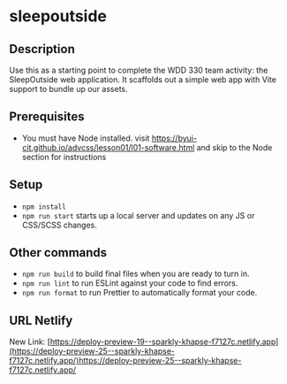 # sleepoutside

## Description

Use this as a starting point to complete the WDD 330 team activity: the SleepOutside web application. It scaffolds out a simple web app with Vite support to bundle up our assets.

## Prerequisites

- You must have Node installed. visit https://byui-cit.github.io/advcss/lesson01/l01-software.html and skip to the Node section for instructions

## Setup

- `npm install`
- `npm run start` starts up a local server and updates on any JS or CSS/SCSS changes.

## Other commands

- `npm run build` to build final files when you are ready to turn in.
- `npm run lint` to run ESLint against your code to find errors.
- `npm run format` to run Prettier to automatically format your code.


## URL Netlify
New Link: [https://deploy-preview-19--sparkly-khapse-f7127c.netlify.app](https://deploy-preview-25--sparkly-khapse-f7127c.netlify.app/)https://deploy-preview-25--sparkly-khapse-f7127c.netlify.app/
